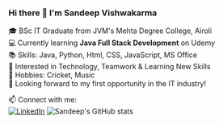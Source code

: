 ### Hi there 👋 I'm Sandeep Vishwakarma

🎓 BSc IT Graduate from JVM's Mehta Degree College, Airoli  
💻 Currently learning **Java Full Stack Development** on Udemy  
📚 Skills: Java, Python, Html, CSS, JavaScript, MS Office  
🌱 Interested in Technology, Teamwork & Learning New Skills  
🏏 Hobbies: Cricket, Music  
🚀 Looking forward to my first opportunity in the IT industry!

📫 Connect with me:  
[![LinkedIn](https://img.shields.io/badge/LinkedIn-blue?logo=linkedin)](https://www.linkedin.com/in/sandeep-vishwakarma-1a644331b)
![Sandeep's GitHub stats](https://github-readme-stats.vercel.app/api?username=sandeep-vishwakarma&show_icons=true&count_private=true&hide_title=true&hide=prs)

